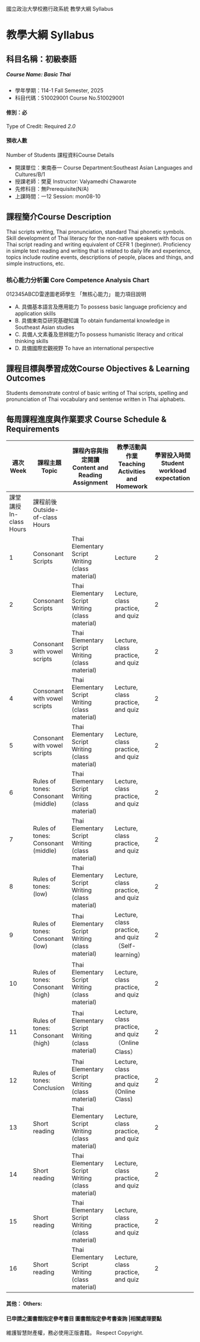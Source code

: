 國立政治大學校務行政系統 教學大綱 Syllabus
# 教學大綱 Syllabus
##  科目名稱：初級泰語
#####  Course Name: Basic Thai
  * 學年學期：114-1 Fall Semester, 2025 
  * 科目代碼：510029001 Course No.510029001
#### 修別：必
Type of Credit: Required 
_2.0_
#### 預收人數
Number of Students
課程資料Course Details
  * 開課單位：東南泰一 Course Department:Southeast Asian Languages and Cultures/B/1 
  * 授課老師：樊夏 Instructor: Valyamedhi Chawarote 
  * 先修科目：無Prerequisite(N/A)
  * 上課時間：一12 Session: mon08-10
##  課程簡介Course Description
Thai scripts writing, Thai pronunciation, standard Thai phonetic symbols. Skill development of Thai literacy for the non-native speakers with focus on Thai script reading and writing equivalent of CEFR 1 (beginner). Proficiency in simple text reading and writing that is related to daily life and experience, topics include routine events, descriptions of people, places and things, and simple instructions, etc.
###  核心能力分析圖 Core Competence Analysis Chart
012345ABCD雷達圖老師學生
「無核心能力」 
能力項目說明
  * A. 具備基本語言及應用能力 To possess basic language proficiency and application skills
  * B. 具備東南亞研究基礎知識 To obtain fundamental knowledge in Southeast Asian studies
  * C. 具備人文素養及思辨能力To possess humanistic literacy and critical thinking skills
  * D. 具備國際宏觀視野 To have an international perspective
##  課程目標與學習成效Course Objectives & Learning Outcomes 
Students demonstrate control of basic writing of Thai scripts, spelling and pronunciation of Thai vocabulary and sentense written in Thai alphabets. 
##  每周課程進度與作業要求 Course Schedule & Requirements
週次 Week |  課程主題 Topic |  課程內容與指定閱讀 Content and Reading Assignment |  教學活動與作業 Teaching Activities and Homework |  學習投入時間 Student workload expectation  
---|---|---|---|---  
課堂講授 In-class Hours |  課程前後 Outside-of-class Hours  
1 |  Consonant Scripts |  Thai Elementary Script Writing (class material) |  Lecture  |  2 |   
2 |  Consonant Scripts  |  Thai Elementary Script Writing (class material) |  Lecture, class practice, and quiz |  2 |  1  
3 |  Consonant with vowel scripts |  Thai Elementary Script Writing (class material) |  Lecture, class practice, and quiz |  2 |  1  
4 |  Consonant with vowel scripts  |  Thai Elementary Script Writing (class material) |  Lecture, class practice, and quiz |  2 |  1  
5 |  Consonant with vowel scripts |  Thai Elementary Script Writing (class material) |  Lecture, class practice, and quiz |  2 |  1  
6 |  Rules of tones: Consonant (middle) |  Thai Elementary Script Writing (class material) |  Lecture, class practice, and quiz |  2 |  1  
7 |  Rules of tones: Consonant (middle) |  Thai Elementary Script Writing (class material) |  Lecture, class practice, and quiz |  2 |  1  
8 |  Rules of tones: (low) |  Thai Elementary Script Writing (class material) |  Lecture, class practice, and quiz |  2 |  1  
9 |  Rules of tones: Consonant (low) |  Thai Elementary Script Writing (class material) |  Lecture, class practice, and quiz （Self-learning） |  2 |  1  
10 |  Rules of tones: Consonant (high) |  Thai Elementary Script Writing (class material) |  Lecture, class practice, and quiz |  2 |  1  
11 |  Rules of tones: Consonant (high) |  Thai Elementary Script Writing (class material) |  Lecture, class practice, and quiz （Online Class） |  2 |  1  
12 |  Rules of tones: Conclusion |  Thai Elementary Script Writing (class material) |  Lecture, class practice, and quiz (Online Class) |  2 |  1  
13 |  Short reading |  Thai Elementary Script Writing (class material) |  Lecture, class practice, and quiz |  2 |  1  
14 |  Short reading |  Thai Elementary Script Writing (class material) |  Lecture, class practice, and quiz |  2 |  1  
15 |  Short reading |  Thai Elementary Script Writing (class material) |  Lecture, class practice, and quiz |  2 |  1  
16 |  Short reading |  Thai Elementary Script Writing (class material) |  Lecture, class practice, and quiz  |  2 |  1  
####  其他： Others:
####  已申請之圖書館指定參考書目  圖書館指定參考書查詢 |相關處理要點
維護智慧財產權，務必使用正版書籍。 Respect Copyright.